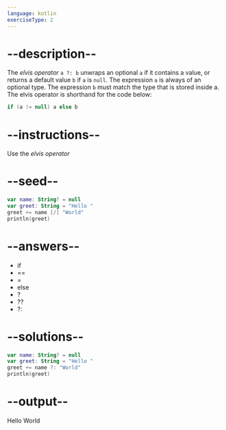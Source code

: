```yaml
---
language: kotlin
exerciseType: 2
---
```


# --description--

The _elvis operator_ `a ?: b` unwraps an optional `a` if it contains a value, or returns a default value `b` if `a` is `null`.
The expression `a` is always of an optional type.
The expression `b` must match the type that is stored inside a.
The elvis operator is shorthand for the code below:
```kotlin
if (a != null) a else b
```

# --instructions--

Use the _elvis operator_

# --seed--

```kotlin
var name: String? = null
var greet: String = "Hello "
greet += name [/] "World"
println(greet)
```

# --answers--

- if
- ==
- =
- else
- ?
- ??
- ?:

# --solutions--

```kotlin
var name: String? = null
var greet: String = "Hello "
greet += name ?: "World"
println(greet)
```

# --output--

Hello World
